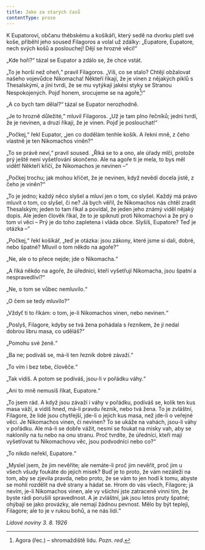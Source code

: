 ```yaml
---
title: Jako za starých časů
contentType: prose
---
```


<section>

K Eupatorovi, občanu thébskému a košíkáři, který sedě na dvorku pletl své koše, přiběhl jeho soused Filagoros a volal už zdálky: „Eupatore, Eupatore, nech svých košů a poslouchej! Dějí se hrozné věci!“

„Kde hoří?“ tázal se Eupator a zdálo se, že chce vstát.

„To je horší než oheň,“ pravil Filagoros. „Víš, co se stalo? Chtějí obžalovat našeho vojevůdce Nikomacha! Někteří říkají, že je vinen z nějakých piklů s Thesalskými, a jiní tvrdí, že se mu vytýkají jakési styky se Stranou Nespokojených. Pojď honem, srocujeme se na agoře[^3]!“

„A co bych tam dělal?“ tázal se Eupator nerozhodně.

„Je to hrozně důležité,“ mluvil Filagoros. „Už je tam plno řečníků; jedni tvrdí, že je nevinen, a druzí říkají, že je vinen. Pojď je poslouchat!“

„Počkej,“ řekl Eupator, „jen co dodělám tenhle košík. A řekni mně, z čeho vlastně je ten Nikomachos viněn?“

„To se právě neví,“ pravil soused. „Říká se to a ono, ale úřady mlčí, protože prý ještě není vyšetřování skončeno. Ale na agoře ti je mela, to bys měl vidět! Někteří křičí, že Nikomachos je nevinen –“

„Počkej trochu; jak mohou křičet, že je nevinen, když nevědí docela jistě, z čeho je viněn?“

„To je jedno; každý něco slyšel a mluví jen o tom, co slyšel. Každý má právo mluvit o tom, co slyšel, či ne? Já bych věřil, že Nikomachos nás chtěl zradit Thesalským; jeden to tam říkal a povídal, že jeden jeho známý viděl nějaký dopis. Ale jeden člověk říkal, že to je spiknutí proti Nikomachovi a že prý o tom ví věci – Prý je do toho zapletena i vláda obce. Slyšíš, Eupatore? Teď je otázka –“

„Počkej,“ řekl košíkář, „teď je otázka: jsou zákony, které jsme si dali, dobré, nebo špatné? Mluvil o tom někdo na agoře?“

„Ne, ale o to přece nejde; jde o Nikomacha.“

„A říká někdo na agoře, že úředníci, kteří vyšetřují Nikomacha, jsou špatní a nespravedliví?“

„Ne, o tom se vůbec nemluvilo.“

„O čem se tedy mluvilo?“

„Vždyť ti to říkám: o tom, je-li Nikomachos vinen, nebo nevinen.“

„Poslyš, Filagore, kdyby se tvá žena pohádala s řezníkem, že jí nedal dobrou libru masa, co uděláš?“

„Pomohu své ženě.“

„Ba ne; podíváš se, má-li ten řezník dobré závaží.“

„To vím i bez tebe, člověče.“

„Tak vidíš. A potom se podíváš, jsou-li v pořádku váhy.“

„Ani to mně nemusíš říkat, Eupatore.“

„To jsem rád. A když jsou závaží i váhy v pořádku, podíváš se, kolik ten kus masa váží, a vidíš hned, má-li pravdu řezník, nebo tvá žena. To je zvláštní, Filagore, že lidé jsou chytřejší, jde-li o jejich kus masa, než jde-li o veřejné věci. Je Nikomachos vinen, či nevinen? To se ukáže na vahách, jsou-li váhy v pořádku. Ale má-li se dobře vážit, nesmí se foukat na misky vah, aby se naklonily na tu nebo na onu stranu. Proč tvrdíte, že úředníci, kteří mají vyšetřovat tu Nikomachovu věc, jsou podvodníci nebo co?“

„To nikdo neřekl, Eupatore.“

„Myslel jsem, že jim nevěříte; ale nemáte-li proč jim nevěřit, proč jim u všech všudy foukáte do jejich misek? Buď je to proto, že vám nezáleží na tom, aby se zjevila pravda, nebo proto, že se vám to jen hodí k tomu, abyste se mohli rozdělit na dvě strany a hádat se. Hrom do vás všech, Filagore; já nevím, je-li Nikomachos vinen, ale vy všichni jste zatraceně vinni tím, že byste rádi porušili spravedlnost. A je zvláštní, jak jsou letos pruty špatné; ohýbají se jako provázky, ale nemají žádnou pevnost. Mělo by být tepleji, Filagore; ale to je v rukou bohů, a ne nás lidí.“

_Lidové noviny 3. 8. 1926_

</section>

[^1]: Votant (lat.) – přísedící u soudu. _Pozn. red_.

[^2]: Chlamyda (řec.) – plášť ve starém Řecku nošený přes levé rameno a sepnutý kovovou sponou. _Pozn. red_.

[^3]: Agora (řec.) – shromaždiště lidu. _Pozn. red_.

[^4]: Jednoroční beránci z jarního vrhu. _Pozn. red_.

[^5]: Megara – jedno z nejmocnějších starořeckých měst. _Pozn. red_.

[^6]: Boiótia – oblast středního Řecka. _Pozn. red_.

[^7]: Andres Boiótikoi – mužové boiótští. _Pozn. red_.

[^8]: Búlé (řec.) – poradní sbor se správní a soudní pravomocí. _Pozn. red_.

[^9]: Senonové – galský kmen, žijící mezi Loirou a Seinou. _Pozn. red_.

[^10]: Nunvář – zvěrokleštič. _Pozn. red_.

[^11]: Rabboni (aram.) – učiteli, mistře. _Pozn. red_.

[^12]: Synedrium/synedrion (řec.) – nejvyšší orgán moci v Judeji. _Pozn. red_.

[^13]: Hakeldama (aram.) – pohřebiště u Jeruzaléma pro cizozemce. _Pozn. red_.

[^14]: Virtus (lat.) – mužná cnost, ušlechtilost, síla, statečnost. _Pozn. red_.

[^15]: Augur (lat.) – ptakopravec, věštec předpovídající z letu ptáků. _Pozn. red_.

[^16]: O maličkosti se soudce nezajímá (velký duch nedbá malicherností). _Pozn. red_.

[^17]: Arián – člověk popírající Kristovo božství (přinesl ji Arius, alexandrijský, křesťanský kazatel). _Pozn. red_.

[^18]: Podestà vicegerente (ital.) – zástupce podesty (městského správního a soudního úředníka). _Pozn. red_.

[^19]: Karbunkul – tmavočervený drahokam (rubín, granát…). _Pozn. red_.

[^20]: Leporello – sluha, postava z Mozartovy opery Don Giovanni. _Pozn. red_.

[^21]: Exces in venere (lat.) – nestřídmost, výstřednost v pohlavním životě. _Pozn. red_.

[^22]: Albergo (ital.) – hostinec. _Pozn. red_.

[^23]: Nejdůstojnější blahorodí. _Pozn. red_.

[^24]: Vysoce vážený duchovní. _Pozn. red_.

[^25]: Scaligerové – šlechtický rod vládnoucí ve středověku. _Pozn. red_.

[^26]: Crapulone (ital.) – světák, zhýralec, opilec… _Pozn. red_.

[^27]: Vražedné přepadení. _Pozn. red_.

[^28]: Padouch. _Pozn. red_.

[^29]: Chlapec. _Pozn. red_.

[^30]: Zecchino – zlaťák, bývalá benátská zlatá mince. _Pozn. red_.

[^31]: Dělat honéry (z franc. honeur) – projevovat úctu, čest. _Pozn. red._

[^32]: Ať slouží. _Pozn. red._

[^33]: Kletba, nadávka (dosl. prase, vepř). _Pozn. red._

[^34]: Zatracený chlapík, darebák, lump. _Pozn. red._

[^35]: Hrome! _Pozn. red._

[^36]: Jak jste veliký! _Pozn. red._
